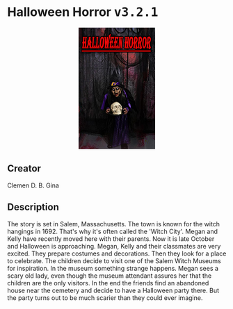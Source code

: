 
# Halloween Horror <kbd>v3.2.1</kbd>

<center>
  <img src="./cover-1024.jpg"/>
</center>

## Creator
Clemen D. B. Gina

## Description
The story is set in Salem, Massachusetts. The town is known for the witch hangings in 1692. That's why it's often called the 'Witch City'. Megan and Kelly have recently moved here with their parents. Now it is late October and Halloween is approaching. Megan, Kelly and their classmates are very excited. They prepare costumes and decorations. Then they look for a place to celebrate. The children decide to visit one of the Salem Witch Museums for inspiration. In the museum something strange happens. Megan sees a scary old lady, even though the museum attendant assures her that the children are the only visitors. In the end the friends find an abandoned house near the cemetery and decide to have a Halloween party there. But the party turns out to be much scarier than they could ever imagine.
